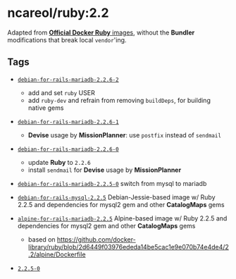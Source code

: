 # ncareol/ruby:2.2

Adapted from [**Official Docker Ruby** images](https://hub.docker.com/_/ruby/), without the **Bundler** modifications that break local `vendor`'ing.

## Tags

- [`debian-for-rails-mariadb-2.2.6-2`](https://github.com/ncareol/docker-library/releases/tag/ncareol%2Fruby-debian-for-rails-mariadb-2.2.6-2)
  - add and set `ruby` USER
  - add `ruby-dev` and refrain from removing `buildDeps`, for building native gems

- [`debian-for-rails-mariadb-2.2.6-1`](https://github.com/ncareol/docker-library/releases/tag/ncareol%2Fruby-debian-for-rails-mariadb-2.2.6-1)
  - **Devise** usage by **MissionPlanner**: use `postfix` instead of `sendmail`

- [`debian-for-rails-mariadb-2.2.6-0`](https://github.com/ncareol/docker-library/releases/tag/ncareol%2Fdebian-for-rails-mariadb-2.2.6-0)
  - update **Ruby** to `2.2.6`
  - install `sendmail` for **Devise** usage by **MissionPlanner**

- [`debian-for-rails-mariadb-2.2.5-0`](https://github.com/ncareol/docker-library/releases/tag/ncareol%2Fruby-debian-for-rails-mariadb-2.2.5-0) switch from mysql to mariadb

- [`debian-for-rails-mysql-2.2.5`](https://github.com/ncareol/docker-library/releases/tag/ncareol%2Fruby-debian-for-rails-mysql-2.2.5) Debian-Jessie-based image w/ Ruby 2.2.5 and dependencies for mysql2 gem and other **CatalogMaps** gems

- [`alpine-for-rails-mariadb-2.2.5`](https://github.com/ncareol/docker-library/releases/tag/ncareol%2Fruby-alpine-for-rails-mariadb-2.2.5) Alpine-based image w/ Ruby 2.2.5 and dependencies for mysql2 gem and other **CatalogMaps** gems

  - based on <https://github.com/docker-library/ruby/blob/2d6449f03976ededa14be5cac1e9e070b74e4de4/2.2/alpine/Dockerfile>

- [`2.2.5-0`](https://github.com/ncareol/docker-library/releases/tag/ncareol%2Fruby-2.2.5-0)
